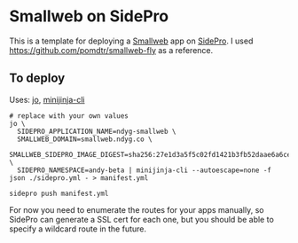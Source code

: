 # Smallweb on SidePro

This is a template for deploying a [Smallweb](https://www.smallweb.run)
app on [SidePro](https://docs.sidepro.cloud/). I used
https://github.com/pomdtr/smallweb-fly as a reference.

## To deploy

Uses: [jo](https://github.com/jpmens/jo), [minijinja-cli](https://github.com/mitsuhiko/minijinja)

```shell
# replace with your own values
jo \
  SIDEPRO_APPLICATION_NAME=ndyg-smallweb \
  SMALLWEB_DOMAIN=smallweb.ndyg.co \
  SMALLWEB_SIDEPRO_IMAGE_DIGEST=sha256:27e1d3a5f5c02fd1421b3fb52daae6a6ceb9b78d5d66109d196858a20cf63066 \
  SIDEPRO_NAMESPACE=andy-beta | minijinja-cli --autoescape=none -f json ./sidepro.yml - > manifest.yml

sidepro push manifest.yml
```

For now you need to enumerate the routes for your apps manually, so SidePro can
generate a SSL cert for each one, but you should be able to specify a wildcard
route in the future.
